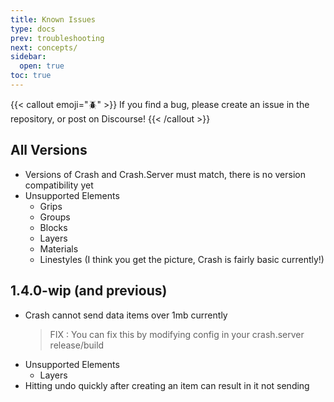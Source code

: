 ```yaml
---
title: Known Issues
type: docs
prev: troubleshooting
next: concepts/
sidebar:
  open: true
toc: true
---
```


{{< callout emoji="🪲" >}}
If you find a bug, please create an issue in the repository, or post on Discourse!
{{< /callout >}}

## All Versions

- Versions of Crash and Crash.Server must match, there is no version compatibility yet
- Unsupported Elements
  - Grips
  - Groups
  - Blocks
  - Layers
  - Materials
  - Linestyles
    (I think you get the picture, Crash is fairly basic currently!)

## 1.4.0-wip (and previous)

- Crash cannot send data items over 1mb currently
  > FIX : You can fix this by modifying config in your crash.server release/build
- Unsupported Elements
  - Layers
- Hitting undo quickly after creating an item can result in it not sending
